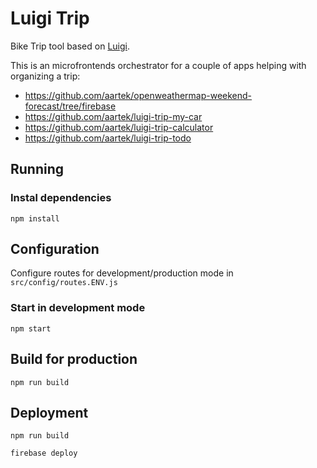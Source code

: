 # Luigi Trip

Bike Trip tool based on [Luigi](https://github.com/SAP/luigi).

This is an microfrontends orchestrator for a couple of apps helping with organizing a trip:
- https://github.com/aartek/openweathermap-weekend-forecast/tree/firebase
- https://github.com/aartek/luigi-trip-my-car
- https://github.com/aartek/luigi-trip-calculator
- https://github.com/aartek/luigi-trip-todo


## Running

### Instal dependencies
```
npm install
```

## Configuration

Configure routes for development/production mode in `src/config/routes.ENV.js`


### Start in development mode
```
npm start
```

## Build for production

```
npm run build
```

## Deployment
```
npm run build
```

```
firebase deploy
```
